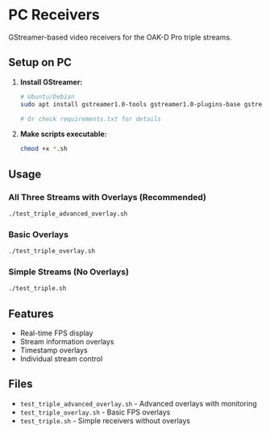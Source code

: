 # PC Receivers

GStreamer-based video receivers for the OAK-D Pro triple streams.

## Setup on PC

1. **Install GStreamer:**
   ```bash
   # Ubuntu/Debian
   sudo apt install gstreamer1.0-tools gstreamer1.0-plugins-base gstreamer1.0-plugins-good gstreamer1.0-plugins-bad

   # Or check requirements.txt for details
   ```

2. **Make scripts executable:**
   ```bash
   chmod +x *.sh
   ```

## Usage

### All Three Streams with Overlays (Recommended)
```bash
./test_triple_advanced_overlay.sh
```

### Basic Overlays
```bash
./test_triple_overlay.sh
```

### Simple Streams (No Overlays)
```bash
./test_triple.sh
```

## Features
- Real-time FPS display
- Stream information overlays
- Timestamp overlays
- Individual stream control

## Files
- `test_triple_advanced_overlay.sh` - Advanced overlays with monitoring
- `test_triple_overlay.sh` - Basic FPS overlays
- `test_triple.sh` - Simple receivers without overlays